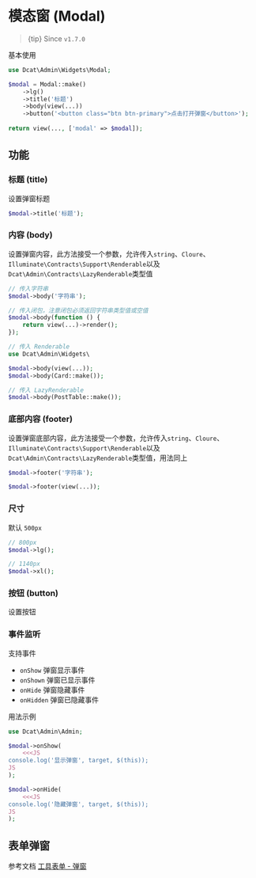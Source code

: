 # 模态窗 (Modal)

> {tip} Since `v1.7.0`

基本使用

```php
use Dcat\Admin\Widgets\Modal;

$modal = Modal::make()
	->lg()
	->title('标题')
	->body(view(...))
	->button('<button class="btn btn-primary">点击打开弹窗</button>');
	
return view(..., ['modal' => $modal]);	
```

## 功能

### 标题 (title)

设置弹窗标题

```php
$modal->title('标题');
```

### 内容 (body)

设置弹窗内容，此方法接受一个参数，允许传入`string`、`Cloure`、`Illuminate\Contracts\Support\Renderable`以及`Dcat\Admin\Contracts\LazyRenderable`类型值

```php
// 传入字符串
$modal->body('字符串');

// 传入闭包，注意闭包必须返回字符串类型值或空值
$modal->body(function () {
	return view(...)->render();
});

// 传入 Renderable
use Dcat\Admin\Widgets\

$modal->body(view(...));
$modal->body(Card::make());

// 传入 LazyRenderable
$modal->body(PostTable::make());
```

### 底部内容 (footer)
设置弹窗底部内容，此方法接受一个参数，允许传入`string`、`Cloure`、`Illuminate\Contracts\Support\Renderable`以及`Dcat\Admin\Contracts\LazyRenderable`类型值，用法同上

```php
$modal->footer('字符串');

$modal->footer(view(...));
```

### 尺寸 

默认 `500px`

```php
// 800px
$modal->lg();

// 1140px
$modal->xl();
```

### 按钮 (button)

设置按钮

### 事件监听

支持事件

 - `onShow` 弹窗显示事件
 - `onShown` 弹窗已显示事件
 - `onHide` 弹窗隐藏事件
 - `onHidden` 弹窗已隐藏事件
 
用法示例

```php
use Dcat\Admin\Admin;

$modal->onShow(
	<<<JS
console.log('显示弹窗', target, $(this));	
JS
);

$modal->onHide(
	<<<JS
console.log('隐藏弹窗', target, $(this));	
JS
);
``` 
 


<a name="form"></a>
## 表单弹窗

参考文档 [工具表单 - 弹窗](widgets-form.md#modal)

